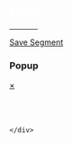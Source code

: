
<!DOCTYPE html>
<html lang="en">
<head>
    <meta charset="UTF-8">
    <meta http-equiv="X-UA-Compatible" content="IE=edge">
    <meta name="viewport" content="width=device-width, initial-scale=1.0">
	<meta name="viewport" content="width=device-width, initial-scale=1">
<link rel="stylesheet" href="https://cdnjs.cloudflare.com/ajax/libs/font-awesome/4.7.0/css/font-awesome.min.css">
    <title>save segment</title>
    <link rel="preconnect" href="https://fonts.googleapis.com">
    <link rel="preconnect" href="https://fonts.gstatic.com" crossorigin>
    <link rel="stylesheet" href="style.css">
	<link rel="stylesheet" href="//code.jquery.com/ui/1.12.1/themes/base/jqueryui.css">
   <script src="https://code.jquery.com/jquery-1.12.4.js"></script>
   <script src="https://code.jquery.com/ui/1.12.1/jquery-ui.js"></script>
	
</head>
<body>
    <main>
        <section>
            <h1 class="text-center" style="color:#fff"><b>Form</b></h1>
            <hr width="50px">
        <!-- Modal Link Container -->
            <div class="container">
                <a href="#modal1" class="modal-btn">Save Segment</a>
            </div>
        <!-- End of Modal Link Container -->
        </section>
    </main>
    <!-- Modal Sample #1 -->
    <div id="modal1" class="modal">
        <div class="modal-container">
            <div class="modal-header">
                <h3><strong>Popup</strong></h3>
                <a href="#" class="btn-close">&times;</a>
            </div>
            <div class="modal-body">
              
	
<div class="text-align:right;">
</div>
<br>

<br>
	 

 <form id="your-form-id">
<div class="dropdown">
<div id="myDropdown" class="dropdown-content">
<br>
<!-- 
 <a href="url" onclick="myFunction()" id="Data" class="dropbtn">&#43; Add a New Schema</a>

 <label for="myDropdown">Add schema to segment</label>
	 
	  

<select id="myDropdown">
  <option label="First Name" value="first_name"></option>
  <option label="Last Name" value="last_name"></option>
  <option label="Gender" value="gender"></option>
  <option label="Age" value="age"></option>
  <option label="Account Name" value="account_name"></option>
  <option label="City" value="city"></option>
  <option label="State" value="state"></option>
  
  
    <select id="myDropdown">
  <option label="First Name" value="first_name"></option>
  <option label="Last Name" value="last_name"></option>
  <option label="Gender" value="gender"></option>
  <option label="Age" value="age"></option>
  <option label="Account Name" value="account_name"></option>
  <option label="City" value="city"></option>
  <option label="State" value="state"></option>
</select>
  
</select>  

        <div class="row">
  <div class="customer_records">
    <input name="first_name" type="text" value="name">
	  <input name="age" type="number" value="age">
	
	<a class="extra-fields-customer" href="#">&#43; Add a New Schema Segment</a>
  
<div class="customer_records_dynamic"></div>
    
  </div>

  

</div>


<br>
<br>
<br>
<button onclick="displayName()"> Save the segment</button>
<button onclick="displayName()"> Cancel</button>
   <p id="show_name"></p>
 </div>
</div>
<br>
<br>
<br>
       
-->
<form class="form-horizontal" >
  <div class="form-group">
    <div class="col-sm-10">
	<br>
	  <br>	  
<div id="segment-popup" class="popup">
    <label class="control-label col-sm-2" for="email">Enter the Name of the Segment</label>

    <input type="text" id="segment-name" placeholder="Segment Name">
		  <p>To save Your Segment, you need to add the schemas to build the query</p>
	
    <select id="add-schema-dropdown">
        <option value="first_name">First Name</option>
        <option value="last_name">Last Name</option>
		<option value="gender">Gender</option>
		<option value="age">Age</option>
		<option value="account_name">Account Name</option>
		<option value="city">City</option>
		<option value="state">State</option>
		
	
		
        <!-- Add other schema options here -->
    </select>
    <a href="#" id="add-new-schema">+ Add new schema</a>
    <!-- The blue box for added schemas will go here -->
	<br>
	<br>
	<br>
    <div id="blue-box"></div>
    <button id="save-segment">Save the Segment</button>
	    <button id="cancel">Cancel</button>

</div>

    <script src="https://code.jquery.com/jquery-3.6.0.min.js"></script>
<script>
$(document).ready(function () {
    const $segmentPopup = $("#segment-popup");
    const $addSchemaDropdown = $("#add-schema-dropdown");
    const $addNewSchema = $("#add-new-schema");
    const $blueBox = $("#blue-box");

    // Click event handler for "Save Segment" button
    $("#save-segment-btn").click(function () {
        $segmentPopup.show();
    });

    // Click event handler for "+ Add new schema" link
    $addNewSchema.click(function (e) {
        e.preventDefault();
        const selectedOption = $addSchemaDropdown.find(":selected");
        if (selectedOption.length > 0) {
            const newSchemaDropdown = $("<select>");
            // Populate the new dropdown with unselected options
            $addSchemaDropdown.find("option").not(":selected").each(function () {
                newSchemaDropdown.append($("<option>", {
                    value: $(this).val(),
                    text: $(this).text()
                }));
            });
            $blueBox.append(newSchemaDropdown);
        }
    });

    // Click event handler for "Save the Segment" button
    $("#save-segment").click(function () {
        const segmentName = $("#segment-name").val();
        const selectedSchemas = [];
        $blueBox.find("select").each(function () {
            selectedSchemas.push({
                [$(this).val()]: $(this).find(":selected").text()
            });
        });

        // Prepare the data object
        const data = {
            segment_name: segmentName,
            schema: selectedSchemas
        };alert(JSON.stringify(data));

        // Send data to the server using AJAX or Fetch API
        $.ajax({
            url: "https://webhook.site/your-webhook-url", // Replace with your webhook URL
            type: "POST",
            data: JSON.stringify(data),
            contentType: "application/json",
            success: function (response) {
                console.log("Data sent successfully:", response);
            },
            error: function (error) {
                console.error("Error sending data:", error);
            }
        });
    });
});
</script>
</body>
</html>
<body>
<!--
   <input type="text" placeholder="enter your name" id="txtInputData"> </input>
   <p id="show1_name"></p>-->

</body>
</form>

</html>
	  
    </div>
  </div>
  </form>
        </div>
    </div>

</body>
</html>
</body




